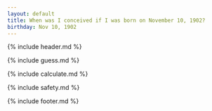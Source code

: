 ```yaml
---
layout: default
title: When was I conceived if I was born on November 10, 1902?
birthday: Nov 10, 1902
---
```


{% include header.md %}

{% include guess.md %}

{% include calculate.md %}

{% include safety.md %}

{% include footer.md %}



